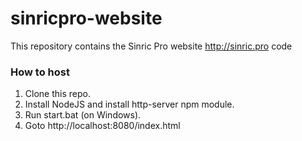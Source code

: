 # sinricpro-website
This repository contains the Sinric Pro website http://sinric.pro code


### How to host
1. Clone this repo.
2. Install NodeJS and install http-server npm module.
3. Run start.bat (on Windows).
4. Goto http://localhost:8080/index.html

